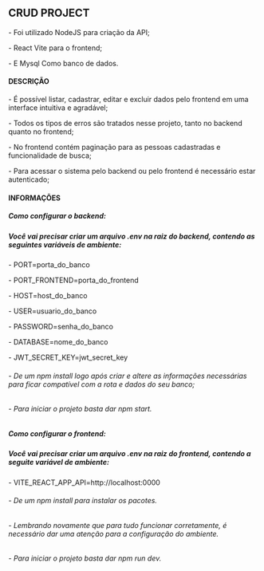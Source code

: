 <h2>CRUD PROJECT</h2>
<p>- Foi utilizado NodeJS para criação da API;</p>
<p>- React Vite para o frontend;</p>
<p>- E Mysql Como banco de dados.</p>

<h4>DESCRIÇÃO</h4>
<p>- É possível listar, cadastrar, editar e excluir dados pelo frontend em uma interface intuitiva e agradável;</p>
<p>- Todos os tipos de erros são tratados nesse projeto, tanto no backend quanto no frontend;</p>
<p>- No frontend contém paginação para as pessoas cadastradas e funcionalidade de busca;</p>
<p>- Para acessar o sistema pelo backend ou pelo frontend é necessário estar autenticado;</p>

<h4>INFORMAÇÕES</h4>
<h5>Como configurar o backend:</h5>
<h5>Você vai precisar criar um arquivo .env na raiz do backend, contendo as seguintes variáveis de ambiente:</h6>
<p>- PORT=porta_do_banco</p>
<p>- PORT_FRONTEND=porta_do_frontend</p>
<p>- HOST=host_do_banco</p>
<p>- USER=usuario_do_banco</p>
<p>- PASSWORD=senha_do_banco</p>
<p>- DATABASE=nome_do_banco</p>
<p>- JWT_SECRET_KEY=jwt_secret_key</p>
<p></p>
<h6>- De um npm install logo após criar e altere as informações necessárias para ficar compatível com a rota e dados do seu banco;</p>
<h6>- Para iniciar o projeto basta dar npm start.</p>
<h5>Como configurar o frontend:</h5>
<h5>Você vai precisar criar um arquivo .env na raiz do frontend, contendo a seguite variável de ambiente:</h6>
<p>- VITE_REACT_APP_API=http://localhost:0000</p>
<h6>- De um npm install para instalar os pacotes.</p>
<h6>- Lembrando novamente que para tudo funcionar corretamente, é necessário dar uma atenção para a configuração do ambiente.</h6>
<h6>- Para iniciar o projeto basta dar npm run dev.</p>
